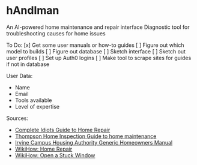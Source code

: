 # hAndIman
An AI-powered home maintenance and repair interface
Diagnostic tool for troubleshooting causes for home issues

To Do:
[x] Get some user manuals or how-to guides
[ ] Figure out which model to builds
[ ] Figure out database
[ ] Sketch interface
[ ] Sketch out user profiles
[ ] Set up Auth0 logins
[ ] Make tool to scrape sites for guides if not in database


User Data:
 - Name
 - Email
 - Tools available
 - Level of expertise


 Sources:
  - [Complete Idiots Guide to Home Repair](https://www.landlordleaseforms.com/forms/landlord-ebooks/the-complete-idiots-guide-to-simple-home-repair.pdf)
  - [Thompson Home Inspection Guide to home maintenance](https://thompsonhomeinspection.com/wp-content/uploads/2013/11/Guide_to_Home_Maintenance1.pdf)
  - [Irvine Campus Housing Authority Generic Homeowners Manual](https://icha.uci.edu/wp-content/uploads/2025/03/Homeowners-Maintenance-Guide-2025.pdf)
  - [WikiHow: Home Repair](https://www.wikihow.com/Category:Home-Repairs)
  - [WikiHow: Open a Stuck Window](https://www.wikihow.com/Open-a-Stuck-Window)